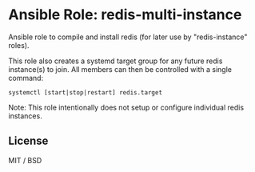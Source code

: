 # Ansible Role: redis-multi-instance

Ansible role to compile and install redis (for later use by "redis-instance" roles).

This role also creates a systemd target group for any future redis instance(s) to
join. All members can then be controlled with a single command:

```
systemctl [start|stop|restart] redis.target
```

Note: This role intentionally does not setup or configure individual redis instances.

## License

MIT / BSD
